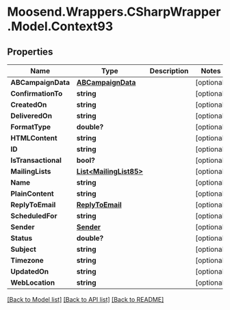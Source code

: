 # Moosend.Wrappers.CSharpWrapper.Model.Context93
## Properties

Name | Type | Description | Notes
------------ | ------------- | ------------- | -------------
**ABCampaignData** | [**ABCampaignData**](ABCampaignData.md) |  | [optional] 
**ConfirmationTo** | **string** |  | [optional] 
**CreatedOn** | **string** |  | [optional] 
**DeliveredOn** | **string** |  | [optional] 
**FormatType** | **double?** |  | [optional] 
**HTMLContent** | **string** |  | [optional] 
**ID** | **string** |  | [optional] 
**IsTransactional** | **bool?** |  | [optional] 
**MailingLists** | [**List&lt;MailingList85&gt;**](MailingList85.md) |  | [optional] 
**Name** | **string** |  | [optional] 
**PlainContent** | **string** |  | [optional] 
**ReplyToEmail** | [**ReplyToEmail**](ReplyToEmail.md) |  | [optional] 
**ScheduledFor** | **string** |  | [optional] 
**Sender** | [**Sender**](Sender.md) |  | [optional] 
**Status** | **double?** |  | [optional] 
**Subject** | **string** |  | [optional] 
**Timezone** | **string** |  | [optional] 
**UpdatedOn** | **string** |  | [optional] 
**WebLocation** | **string** |  | [optional] 

[[Back to Model list]](../README.md#documentation-for-models) [[Back to API list]](../README.md#documentation-for-api-endpoints) [[Back to README]](../README.md)


